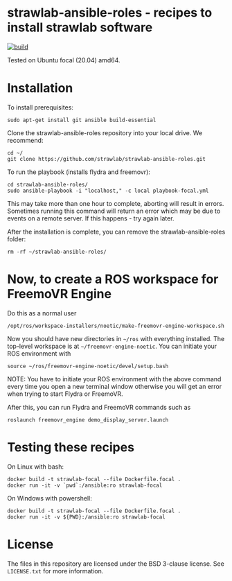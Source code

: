 # strawlab-ansible-roles - recipes to install strawlab software

[![build](https://github.com/strawlab/strawlab-ansible-roles/workflows/build/badge.svg?branch=master)](https://github.com/strawlab/strawlab-ansible-roles/actions?query=branch%3Amaster)

Tested on Ubuntu focal (20.04) amd64.

# Installation

To install prerequisites:

    sudo apt-get install git ansible build-essential

Clone the strawlab-ansible-roles repository into your local drive. We recommend:

    cd ~/
    git clone https://github.com/strawlab/strawlab-ansible-roles.git

To run the playbook (installs flydra and freemovr):

    cd strawlab-ansible-roles/
    sudo ansible-playbook -i "localhost," -c local playbook-focal.yml

This may take more than one hour to complete, aborting will result in errors.
Sometimes running this command will return an error which may be due to events
on a remote server. If this happens - try again later.

After the installation is complete, you can remove the strawlab-ansible-roles folder:

    rm -rf ~/strawlab-ansible-roles/

# Now, to create a ROS workspace for FreemoVR Engine

Do this as a normal user

    /opt/ros/workspace-installers/noetic/make-freemovr-engine-workspace.sh

Now you should have new directories in `~/ros` with everything installed.
The top-level workspace is at `~/freemovr-engine-noetic`.
You can initiate your ROS environment with

    source ~/ros/freemovr-engine-noetic/devel/setup.bash

NOTE: You have to initiate your ROS environment with the above command every time
you open a new terminal window otherwise you will get an error when trying
to start Flydra or FreemoVR.

After this, you can run Flydra and FreemoVR commands such as

    roslaunch freemovr_engine demo_display_server.launch

# Testing these recipes

On Linux with bash:

```
docker build -t strawlab-focal --file Dockerfile.focal .
docker run -it -v `pwd`:/ansible:ro strawlab-focal
```

On Windows with powershell:

```
docker build -t strawlab-focal --file Dockerfile.focal .
docker run -it -v ${PWD}:/ansible:ro strawlab-focal
```

# License

The files in this repository are licensed under the BSD 3-clause license. See
`LICENSE.txt` for more information.
